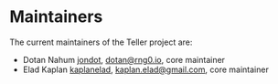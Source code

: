 # Maintainers

The current maintainers of the Teller project are:

- Dotan Nahum [jondot](https://github.com/jondot), <dotan@rng0.io>, core maintainer
- Elad Kaplan [kaplanelad](https://github.com/kaplanelad), <kaplan.elad@gmail.com>, core maintainer
